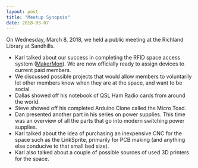 ```yaml
---
layout: post
title: "Meetup Synopsis"
date: 2018-03-07
---
```


On Wednesday, March 8, 2018, we held a public meeting at the Richland Library at Sandhills.  

* Karl talked about our success in completing the RFID space access system ([MakerMon](https://github.com/ColaMakerspace/makermon)). We are now officially ready to assign devices to current paid members.
* We discussed possible projects that would allow members to voluntarily let other members know when they are at the space, and want to be social.
* Dallas showed off his notebook of QSL Ham Radio cards from around the world.
* Steve showed off his completed Arduino Clone called the Micro Toad.
* Dan presented another part in his series on power supplies. This time was an overview of all the parts that go into modern switching power supplies.
* Karl talked about the idea of purchasing an inexpensive CNC for the space such as the LinkSprite, primarily for PCB making (and anything else conducive to that small bed size).
* Karl also talked about a couple of possible sources of used 3D printers for the space.
